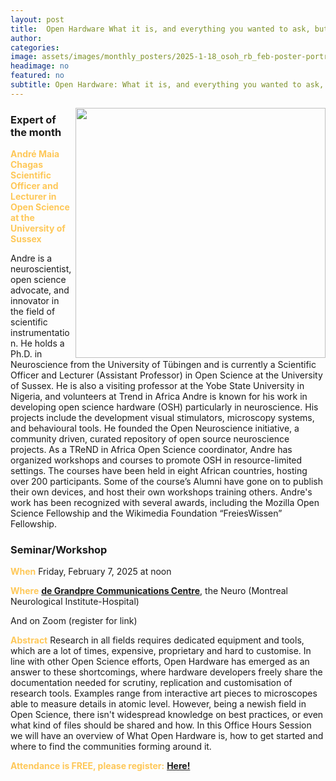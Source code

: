 ```yaml
---
layout: post
title:  Open Hardware What it is, and everything you wanted to ask, but did not know how!
author: 
categories:
image: assets/images/monthly_posters/2025-1-18_osoh_rb_feb-poster-portrait.png
headimage: no
featured: no
subtitle: Open Hardware: What it is, and everything you wanted to ask, but did not know how!
---
```

<style>
orange {
  color: rgba(254, 200, 89, 1);
  font-weight: bold;
}
</style>
<!-- ![](../assets/images/video_screenshots/click-to-see-video.png) -->

<!-- [![](../assets/images/video_screenshots/2023-10-05_osoh_ko_oct-video-screenshot.png)](https://www.youtube.com/watch?v=OHxnwzOKqHM&list=PL4IAzeXaocvx2rSfU1YCuTN3SmnOMqOz3&index=4) -->
<img align="right" width="400" src="{{site.baseurl}}/assets/images/monthly_posters/2025-1-18_osoh_rb_feb-poster-portrait.png">


### Expert of the month
<orange>André Maia Chagas<br>Scientific Officer and Lecturer in Open Science at the University of Sussex</orange>

Andre is a neuroscientist, open science advocate, and innovator in the field of scientific instrumentation. He holds a Ph.D. in Neuroscience from the University of Tübingen and is currently a Scientific Officer and Lecturer (Assistant Professor) in Open Science at the University of Sussex. He is also a visiting professor at the Yobe State University in Nigeria, and volunteers at Trend in Africa Andre is known for his work in developing open science hardware (OSH) particularly in neuroscience. His projects include the development visual stimulators, microscopy systems, and behavioural tools. He founded the Open Neuroscience initiative, a community driven, curated repository of open source neuroscience projects. As a TReND in Africa Open Science coordinator, Andre has organized workshops and courses to promote OSH in resource-limited settings. The courses have been held in eight African countries, hosting over 200 participants. Some of the course’s Alumni have gone on to publish their own devices, and host their own workshops training others. Andre's work has been recognized with several awards, including the Mozilla Open Science Fellowship and the Wikimedia Foundation “FreiesWissen” Fellowship.

### Seminar/Workshop


<orange>When</orange>
Friday, February 7, 2025 at noon

<orange>Where</orange>
**[de Grandpre Communications Centre](https://www.mcgill.ca/neuro/about/find-us/wayfinding)**, the Neuro (Montreal Neurological Institute-Hospital)

And on Zoom (register for link)

<orange>Abstract</orange>
Research in all fields requires dedicated equipment and tools, which are a lot of times, expensive, proprietary and hard to customise. 
In line with other Open Science efforts, Open Hardware has emerged as an answer to these shortcomings, where hardware developers freely share the documentation needed for scrutiny, replication and customisation of research tools. Examples range from interactive art pieces to microscopes able to measure details in atomic level. 
However, being a newish field in Open Science, there isn't widespread knowledge on best practices, or even what kind of files should be shared and how.
In this Office Hours Session we will have an overview of What Open Hardware is, how to get started and where to find the communities forming around it.

<orange>Attendance is FREE, please register:</orange> 
**[Here!](https://www.eventbrite.com/e/open-science-office-hours-special-lecture-tickets-1123667452599?aff=ebdsshcopyurl&utm-campaign=social&utm-content=attendeeshare&utm-medium=discovery&utm-term=listing&utm-source=cp)**

